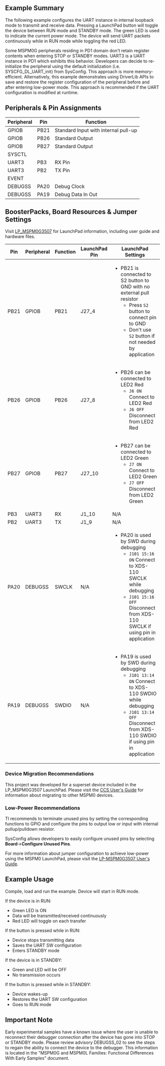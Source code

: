 ## Example Summary

The following example configures the UART instance in internal loopback mode
to transmit and receive data.
Pressing a LaunchPad button will toggle the device between RUN mode and STANDBY
mode. The green LED is used to indicate the current power mode.
The device will send UART packets continuously while in RUN mode while toggling
the red LED.

Some MSPM0G peripherals residing in PD1 domain don't retain register contents when
entering STOP or STANDBY modes.
UART3 is a UART instance in PD1 which exhibits this behavior.
Developers can decide to re-initialize the peripheral using the default
initialization (i.e. SYSCFG_DL_UART_init) from SysConfig. This approach is more
memory-efficient.
Alternatively, this example demonstrates using DriverLib APIs to save and
restore the register configuration of the peripheral before and after entering
low-power mode. This approach is recommended if the UART configuration is
modified at runtime.

## Peripherals & Pin Assignments

| Peripheral | Pin | Function |
| --- | --- | --- |
| GPIOB | PB21 | Standard Input with internal pull-up |
| GPIOB | PB26 | Standard Output |
| GPIOB | PB27 | Standard Output |
| SYSCTL |  |  |
| UART3 | PB3 | RX Pin |
| UART3 | PB2 | TX Pin |
| EVENT |  |  |
| DEBUGSS | PA20 | Debug Clock |
| DEBUGSS | PA19 | Debug Data In Out |

## BoosterPacks, Board Resources & Jumper Settings

Visit [LP_MSPM0G3507](https://www.ti.com/tool/LP-MSPM0G3507) for LaunchPad information, including user guide and hardware files.

| Pin | Peripheral | Function | LaunchPad Pin | LaunchPad Settings |
| --- | --- | --- | --- | --- |
| PB21 | GPIOB | PB21 | J27_4 | <ul><li>PB21 is connected to S2 button to GND with no external pull resistor<br><ul><li>Press `S2` button to connect pin to GND<br><li>Don't use `S2` button if not needed by application</ul></ul> |
| PB26 | GPIOB | PB26 | J27_8 | <ul><li>PB26 can be connected to LED2 Red<br><ul><li>`J6 ON` Connect to LED2 Red<br><li>`J6 OFF` Disconnect from LED2 Red</ul></ul> |
| PB27 | GPIOB | PB27 | J27_10 | <ul><li>PB27 can be connected to LED2 Green<br><ul><li>`J7 ON` Connect to LED2 Green<br><li>`J7 OFF` Disconnect from LED2 Green</ul></ul> |
| PB3 | UART3 | RX | J1_10 | N/A |
| PB2 | UART3 | TX | J1_9 | N/A |
| PA20 | DEBUGSS | SWCLK | N/A | <ul><li>PA20 is used by SWD during debugging<br><ul><li>`J101 15:16 ON` Connect to XDS-110 SWCLK while debugging<br><li>`J101 15:16 OFF` Disconnect from XDS-110 SWCLK if using pin in application</ul></ul> |
| PA19 | DEBUGSS | SWDIO | N/A | <ul><li>PA19 is used by SWD during debugging<br><ul><li>`J101 13:14 ON` Connect to XDS-110 SWDIO while debugging<br><li>`J101 13:14 OFF` Disconnect from XDS-110 SWDIO if using pin in application</ul></ul> |

### Device Migration Recommendations
This project was developed for a superset device included in the LP_MSPM0G3507 LaunchPad. Please
visit the [CCS User's Guide](https://software-dl.ti.com/msp430/esd/MSPM0-SDK/latest/docs/english/tools/ccs_ide_guide/doc_guide/doc_guide-srcs/ccs_ide_guide.html#sysconfig-project-migration)
for information about migrating to other MSPM0 devices.

### Low-Power Recommendations
TI recommends to terminate unused pins by setting the corresponding functions to
GPIO and configure the pins to output low or input with internal
pullup/pulldown resistor.

SysConfig allows developers to easily configure unused pins by selecting **Board**→**Configure Unused Pins**.

For more information about jumper configuration to achieve low-power using the
MSPM0 LaunchPad, please visit the [LP-MSPM0G3507 User's Guide](https://www.ti.com/lit/slau873).

## Example Usage
Compile, load and run the example.
Device will start in RUN mode.

If the device is in RUN:
- Green LED is ON
- Data will be transmitted/received continuously
- Red LED will toggle on each transfer

If the button is pressed while in RUN:
- Device stops transmitting data
- Saves the UART SW configuration
- Enters STANDBY mode

If the device is in STANDBY:
- Green and LED will be OFF
- No transmission occurs

If the button is pressed while in STANDBY:
- Device wakes-up
- Restores the UART SW configuration
- Goes to RUN mode

## Important Note
Early experimental samples have a known issue where the user is unable to
reconnect their debugger connection after the device has gone into STOP or
STANDBY mode. Please review advisory DEBUGSS_02 to see the steps to regain
the ability to connect the device to the debugger. This information is located
in the "MSPM0G and MSPM0L Families: Functional Differences With Early Samples"
document.
